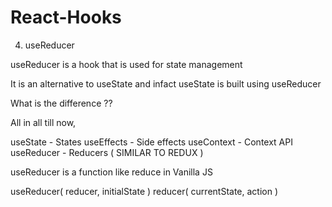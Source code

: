 # React-Hooks

4) useReducer

useReducer is a hook that is used for state management

It is an alternative to useState and infact useState is built using useReducer 


What is the difference ??

All in all till now,

useState   - States
useEffects - Side effects
useContext - Context API
useReducer - Reducers ( SIMILAR TO REDUX )

useReducer is a function like reduce in Vanilla JS

useReducer( reducer, initialState )
reducer( currentState, action )
